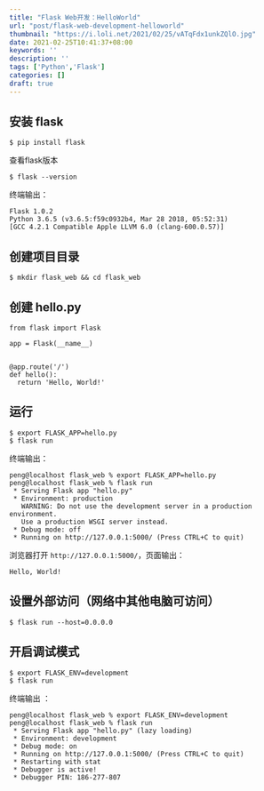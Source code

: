 ```yaml
---
title: "Flask Web开发：HelloWorld"
url: "post/flask-web-development-helloworld"
thumbnail: "https://i.loli.net/2021/02/25/vATqFdx1unkZQlO.jpg"
date: 2021-02-25T10:41:37+08:00
keywords: ''
description: ''
tags: ['Python','Flask']
categories: []
draft: true
---
```


## 安装 flask 

```
$ pip install flask 
```

查看flask版本
```
$ flask --version
```

终端输出：
```
Flask 1.0.2
Python 3.6.5 (v3.6.5:f59c0932b4, Mar 28 2018, 05:52:31)
[GCC 4.2.1 Compatible Apple LLVM 6.0 (clang-600.0.57)]
```

## 创建项目目录

```
$ mkdir flask_web && cd flask_web
```

## 创建 hello.py 

```
from flask import Flask

app = Flask(__name__)


@app.route('/')
def hello():
  return 'Hello, World!'
```

## 运行

```
$ export FLASK_APP=hello.py
$ flask run
```

终端输出：
```
peng@localhost flask_web % export FLASK_APP=hello.py
peng@localhost flask_web % flask run
 * Serving Flask app "hello.py"
 * Environment: production
   WARNING: Do not use the development server in a production environment.
   Use a production WSGI server instead.
 * Debug mode: off
 * Running on http://127.0.0.1:5000/ (Press CTRL+C to quit)
```

浏览器打开 `http://127.0.0.1:5000/`，页面输出：
```
Hello, World!
```

## 设置外部访问（网络中其他电脑可访问）

```
$ flask run --host=0.0.0.0
```

## 开启调试模式 

```
$ export FLASK_ENV=development
$ flask run 
```

终端输出 ：
```
peng@localhost flask_web % export FLASK_ENV=development
peng@localhost flask_web % flask run
 * Serving Flask app "hello.py" (lazy loading)
 * Environment: development
 * Debug mode: on
 * Running on http://127.0.0.1:5000/ (Press CTRL+C to quit)
 * Restarting with stat
 * Debugger is active!
 * Debugger PIN: 186-277-807
```
